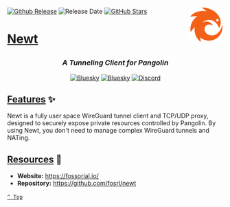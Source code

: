 <a name="top" href="docker-compose.yml" target="_blank"><img height="80" align="right" src="assets/icon.png" alt="Newt" /></a>

[![Github Release][github-release]](https://github.com/fosrl/newt/releases/tag/v1.2.1)
![Release Date][release-date]
[![GitHub Stars][github-stars]](https://github.com/fosrl/newt)

<h1>

[Newt](docker-compose.yml)

</h1>

<div align="center">

### _A Tunneling Client for Pangolin_

<a href="https://bsky.app/profile/aever.au" target="_blank"><img alt="Bluesky" src="https://img.shields.io/badge/Bluesky-0085ff?style=flat-square&logo=bluesky&logoColor=white" /></a>
<a href="mailto:github.discharge208@passfwd.com" target="_blank"><img alt="Bluesky" src="https://img.shields.io/badge/Email-00B4F0?style=flat-square&logo=maildotru&logoColor=white" /></a>
<a href="https://discord.com/users/146165361333633024" target="_blank"><img alt="Discord" src="https://img.shields.io/badge/Discord-5865f2?style=flat-square&logo=discord&logoColor=white" /></a>

</div>

## [Features](#top) ✨

Newt is a fully user space WireGuard tunnel client and TCP/UDP proxy, designed to securely expose private resources controlled by Pangolin. By using Newt, you don't need to manage complex WireGuard tunnels and NATing.

## [Resources](#top) 📖

* **Website:** https://fossorial.io/
* **Repository:** https://github.com/fosrl/newt

[`^ Top`](#top)




[github-release]: https://img.shields.io/github/v/release/fosrl/newt?style=flat-square&labelColor=31383f
[release-date]: https://img.shields.io/github/release-date/fosrl/newt?style=flat-square&labelColor=31383f
[github-stars]: https://img.shields.io/github/stars/fosrl/newt
